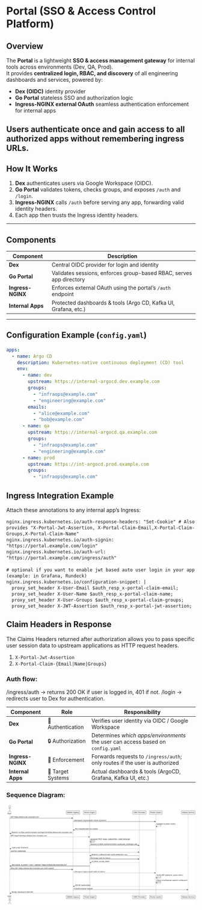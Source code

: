 # Portal (SSO & Access Control Platform)

## Overview

The **Portal** is a lightweight **SSO & access management gateway** for internal tools across environments (Dev, QA, Prod).  
It provides **centralized login, RBAC, and discovery** of all engineering dashboards and services, powered by:

- **Dex (OIDC)** identity provider  
- **Go Portal** stateless SSO and authorization logic  
- **Ingress-NGINX external OAuth** seamless authentication enforcement for internal apps  

Users authenticate once and gain access to all authorized apps without remembering ingress URLs.
---

## How It Works

1. **Dex** authenticates users via Google Workspace (OIDC).  
2. **Go Portal** validates tokens, checks groups, and exposes `/auth` and `/login`.  
3. **Ingress-NGINX** calls `/auth` before serving any app, forwarding valid identity headers.  
4. Each app then trusts the Ingress identity headers.  
---

## Components

| Component | Description |
|------------|--------------|
| **Dex** | Central OIDC provider for login and identity |
| **Go Portal** | Validates sessions, enforces group-based RBAC, serves app directory |
| **Ingress-NGINX** | Enforces external OAuth using the portal’s `/auth` endpoint |
| **Internal Apps** | Protected dashboards & tools (Argo CD, Kafka UI, Grafana, etc.) |

---

## Configuration Example (`config.yaml`)

```yaml
apps:
  - name: Argo CD
    description: Kubernetes-native continuous deployment (CD) tool
    env:
      - name: dev
        upstream: https://internal-argocd.dev.example.com
        groups:
          - "infraops@example.com"
          - "engineering@example.com"
        emails:
          - "alice@example.com"
          - "bob@example.com"
      - name: qa
        upstream: https://internal-argocd.qa.example.com
        groups:
          - "infraops@example.com"
          - "engineering@example.com"
      - name: prod
        upstream: https://int-argocd.prod.example.com
        groups:
          - "infraops@example.com"
```

## Ingress Integration Example
Attach these annotations to any internal app’s Ingress:
```
nginx.ingress.kubernetes.io/auth-response-headers: "Set-Cookie" # Also provides "X-Portal-Jwt-Assertion, X-Portal-Claim-Email,X-Portal-Claim-Groups,X-Portal-Claim-Name"
nginx.ingress.kubernetes.io/auth-signin: "https://portal.example.com/login"
nginx.ingress.kubernetes.io/auth-url: "https://portal.example.com/ingress/auth"

# optional if you want to enable jwt based auto user login in your app (example: in Grafana, Rundeck)
nginx.ingress.kubernetes.io/configuration-snippet: |
  proxy_set_header X-User-Email $auth_resp_x-portal-claim-email;
  proxy_set_header X-User-Name $auth_resp_x-portal-claim-name;
  proxy_set_header X-User-Groups $auth_resp_x-portal-claim-groups;
  proxy_set_header X-JWT-Assertion $auth_resp_x-portal-jwt-assertion;
```

## Claim Headers in Response 
The Claims Headers returned after authorization allows you to pass specific user session data to upstream applications as HTTP request headers.
1. `X-Portal-Jwt-Assertion`
2. `X-Portal-Claim-{Email|Name|Groups}`


### Auth flow:
/ingress/auth → returns 200 OK if user is logged in, 401 if not.
/login → redirects user to Dex for authentication.

| Component         | Role                      | Responsibility                                                                  |
| ----------------- | ------------------------- | ------------------------------------------------------------------------------- |
| **Dex**           | 🔐 Authentication         | Verifies user identity via OIDC / Google Workspace                              |
| **Go Portal**     | 🔒 Authorization          | Determines *which apps/environments* the user can access based on `config.yaml` |
| **Ingress-NGINX** | 🚪 Enforcement            | Forwards requests to `/ingress/auth`; only routes if the user is authorized     |
| **Internal Apps** | 🧰 Target Systems         | Actual dashboards & tools (ArgoCD, Grafana, Kafka UI, etc.)                     |

### Sequence Diagram:
![Sequence Diagram](plantuml.png)
